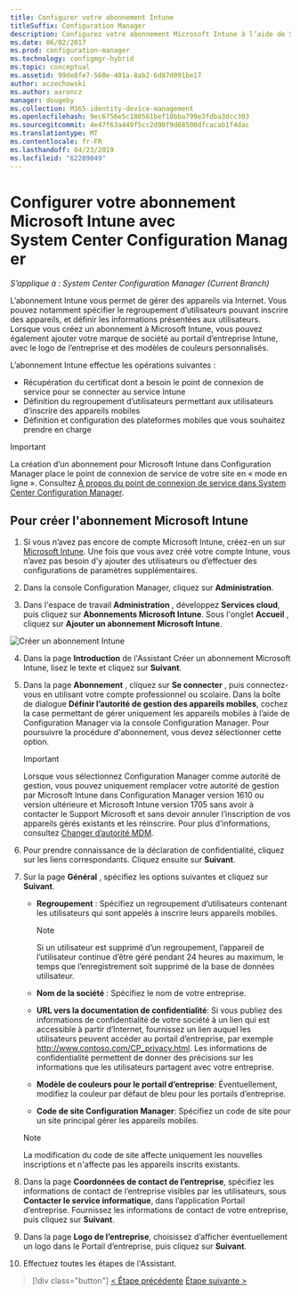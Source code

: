 ```yaml
---
title: Configurer votre abonnement Intune
titleSuffix: Configuration Manager
description: Configurez votre abonnement Microsoft Intune à l’aide de System Center Configuration Manager.
ms.date: 06/02/2017
ms.prod: configuration-manager
ms.technology: configmgr-hybrid
ms.topic: conceptual
ms.assetid: 99de8fe7-560e-401a-8ab2-6d87d091be17
author: aczechowski
ms.author: aaroncz
manager: dougeby
ms.collection: M365-identity-device-management
ms.openlocfilehash: 9ec6756e5c180561bef10bba799e3fdba3dcc303
ms.sourcegitcommit: 4e47f63a449f5cc2d90f9d68500dfcacab1f4dac
ms.translationtype: MT
ms.contentlocale: fr-FR
ms.lasthandoff: 04/23/2019
ms.locfileid: "62289049"
---
```

# <a name="configure-your-intune-subscription-with-system-center-configuration-manager-and-microsoft-intune"></a>Configurer votre abonnement Microsoft Intune avec System Center Configuration Manager

*S’applique à : System Center Configuration Manager (Current Branch)*

L’abonnement Intune vous permet de gérer des appareils via Internet. Vous pouvez notamment spécifier le regroupement d’utilisateurs pouvant inscrire des appareils, et définir les informations présentées aux utilisateurs. Lorsque vous créez un abonnement à Microsoft Intune, vous pouvez également ajouter votre marque de société au portail d’entreprise Intune, avec le logo de l’entreprise et des modèles de couleurs personnalisés.

L’abonnement Intune effectue les opérations suivantes :

-   Récupération du certificat dont a besoin le point de connexion de service pour se connecter au service Intune
-   Définition du regroupement d’utilisateurs permettant aux utilisateurs d’inscrire des appareils mobiles
-   Définition et configuration des plateformes mobiles que vous souhaitez prendre en charge

> [!IMPORTANT]
>  La création d’un abonnement pour Microsoft Intune dans Configuration Manager place le point de connexion de service de votre site en « mode en ligne ». Consultez [À propos du point de connexion de service dans System Center Configuration Manager](../../core/servers/deploy/configure/about-the-service-connection-point.md).

## <a name="to-create-the-microsoft-intune-subscription"></a>Pour créer l'abonnement Microsoft Intune

1.  Si vous n’avez pas encore de compte Microsoft Intune, créez-en un sur [Microsoft Intune](http://go.microsoft.com/fwlink/?LinkID=258216).  Une fois que vous avez créé votre compte Intune, vous n’avez pas besoin d’y ajouter des utilisateurs ou d’effectuer des configurations de paramètres supplémentaires.

2.  Dans la console Configuration Manager, cliquez sur **Administration**.

3.  Dans l'espace de travail **Administration** , développez **Services cloud**, puis cliquez sur **Abonnements Microsoft Intune**. Sous l'onglet **Accueil** , cliquez sur **Ajouter un abonnement Microsoft Intune**.

![Créer un abonnement Intune](../media/mdm-set-intune.png)

4. Dans la page **Introduction** de l'Assistant Créer un abonnement Microsoft Intune, lisez le texte et cliquez sur **Suivant**.

5. Dans la page **Abonnement** , cliquez sur **Se connecter** , puis connectez-vous en utilisant votre compte professionnel ou scolaire. Dans la boîte de dialogue **Définir l’autorité de gestion des appareils mobiles**, cochez la case permettant de gérer uniquement les appareils mobiles à l’aide de Configuration Manager via la console Configuration Manager. Pour poursuivre la procédure d'abonnement, vous devez sélectionner cette option.

   > [!IMPORTANT]
   >  Lorsque vous sélectionnez Configuration Manager comme autorité de gestion, vous pouvez uniquement remplacer votre autorité de gestion par Microsoft Intune dans Configuration Manager version 1610 ou version ultérieure et Microsoft Intune version 1705 sans avoir à contacter le Support Microsoft et sans devoir annuler l’inscription de vos appareils gérés existants et les réinscrire. Pour plus d’informations, consultez [Changer d’autorité MDM](/sccm/mdm/deploy-use/change-mdm-authority).

6. Pour prendre connaissance de la déclaration de confidentialité, cliquez sur les liens correspondants. Cliquez ensuite sur **Suivant**.

7. Sur la page **Général** , spécifiez les options suivantes et cliquez sur **Suivant**.

   - **Regroupement** : Spécifiez un regroupement d’utilisateurs contenant les utilisateurs qui sont appelés à inscrire leurs appareils mobiles.

     > [!NOTE]
     >  Si un utilisateur est supprimé d’un regroupement, l’appareil de l’utilisateur continue d’être géré pendant 24 heures au maximum, le temps que l’enregistrement soit supprimé de la base de données utilisateur.

   - **Nom de la société** : Spécifiez le nom de votre entreprise.

   - **URL vers la documentation de confidentialité**: Si vous publiez des informations de confidentialité de votre société à un lien qui est accessible à partir d’Internet, fournissez un lien auquel les utilisateurs peuvent accéder au portail d’entreprise, par exemple http://www.contoso.com/CP_privacy.html. Les informations de confidentialité permettent de donner des précisions sur les informations que les utilisateurs partagent avec votre entreprise.

   - **Modèle de couleurs pour le portail d’entreprise**: Éventuellement, modifiez la couleur par défaut de bleu pour les portails d’entreprise.

   - **Code de site Configuration Manager**: Spécifiez un code de site pour un site principal gérer les appareils mobiles.

   > [!NOTE]
   >  La modification du code de site affecte uniquement les nouvelles inscriptions et n'affecte pas les appareils inscrits existants.

8. Dans la page **Coordonnées de contact de l’entreprise**, spécifiez les informations de contact de l’entreprise visibles par les utilisateurs, sous **Contacter le service informatique**, dans l’application Portail d’entreprise. Fournissez les informations de contact de votre entreprise, puis cliquez sur **Suivant**.

9. Dans la page **Logo de l’entreprise**, choisissez d’afficher éventuellement un logo dans le Portail d’entreprise, puis cliquez sur **Suivant**.

10. Effectuez toutes les étapes de l'Assistant.

> [!div class="button"]
> [< Étape précédente](confirm-dns.md) [Étape suivante >](terms-and-conditions.md)
